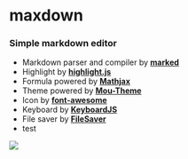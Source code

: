 # maxdown
### Simple markdown editor

- Markdown parser and compiler by [**marked**](https://github.com/chjj/marked)
- Highlight by [**highlight.js**](https://highlightjs.org)
- Formula powered by [**Mathjax**](https://www.mathjax.org)
- Theme powered by [**Mou-Theme**](https://github.com/hzlzh/Mou-Theme)
- Icon by [**font-awesome**](https://fortawesome.github.io/Font-Awesome/)
- Keyboard by [**KeyboardJS**](https://github.com/RobertWHurst/KeyboardJS)
- File saver by [**FileSaver**](https://github.com/eligrey/FileSaver.js)
- test

![](http://mec0825.net/images/maxdown/maxdown.jpeg)
